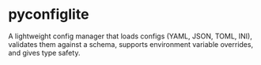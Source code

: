 # pyconfiglite
A lightweight config manager that loads configs (YAML, JSON, TOML, INI), validates them against a schema, supports environment variable overrides, and gives type safety.

